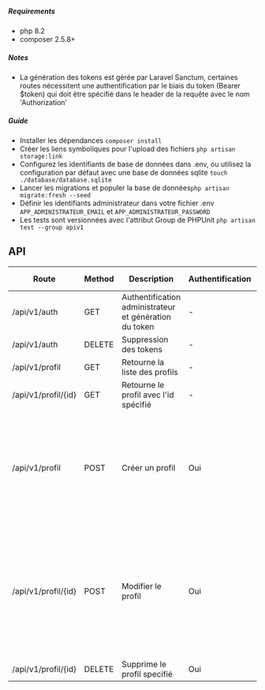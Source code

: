 ##### Requirements
- php 8.2
- composer 2.5.8+


##### Notes
- La génération des tokens est gérée par Laravel Sanctum, certaines routes nécessitent une authentification par le biais du token (Bearer $token) qui doit être spécifié dans le header de la requête avec le nom 'Authorization'

##### Guide

- Installer les dépendances ```composer install```
- Créer les liens symboliques pour l'upload des fichiers ```php artisan storage:link```
- Configurez les identifiants de base de données dans .env, ou utilisez la configuration par défaut avec une base de données sqlite ```touch ./database/database.sqlite```
- Lancer les migrations et populer la base de données```php artisan migrate:fresh --seed```
- Définir les identifiants administrateur dans votre fichier .env ```APP_ADMINISTRATEUR_EMAIL``` et ```APP_ADMINISTRATEUR_PASSWORD```
- Les tests sont versionnées avec l'attribut Group de PHPUnit ```php artisan test --group apiv1  ```




## API 
| Route | Method | Description | Authentification | Champs nécessaires
| ------ | ------ | ------ | ------ | ------ |
| /api/v1/auth | GET | Authentification administrateur et génération du token | - | ```email: string``` <br/> ```password: string``` |
| /api/v1/auth | DELETE | Suppression des tokens | - | - |
| /api/v1/profil | GET | Retourne la liste des profils | - | - |
| /api/v1/profil/{id} | GET | Retourne le profil avec l'id spécifié| - | - |
| /api/v1/profil | POST | Créer un profil | Oui | ```nom: string``` <br/> ```prenom: string``` <br/> ```statut: string [en attente, inactif, actif]``` <br/> ```image: fichier (jpg, jpeg, png, bmp, gif, svg, or webp)``` |
| /api/v1/profil/{id} | POST | Modifier le profil | Oui | Au moins un champ <br/> ```nom: string``` <br/> ```prenom: string``` <br/> ```statut: string [en attente, inactif, actif]``` <br/> ```image: fichier (jpg, jpeg, png, bmp, gif, svg, or webp)```  |
| /api/v1/profil/{id} | DELETE | Supprime le profil specifié | Oui | - |

